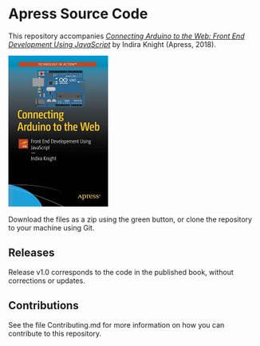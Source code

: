 # Apress Source Code

This repository accompanies [*Connecting Arduino to the Web: Front End Development Using JavaScript*](https://www.apress.com/9781484234792) by Indira Knight  (Apress, 2018).

[comment]: #cover
![Cover image](9781484234792.jpg)

Download the files as a zip using the green button, or clone the repository to your machine using Git.

## Releases

Release v1.0 corresponds to the code in the published book, without corrections or updates.

## Contributions

See the file Contributing.md for more information on how you can contribute to this repository.